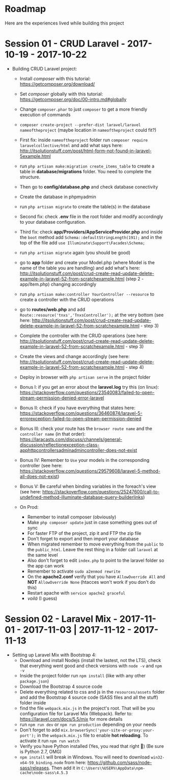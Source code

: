 # Roadmap

Here are the experiences lived while building this project

# Session 01 - CRUD Laravel - 2017-10-19 - 2017-10-22

* Building CRUD Laravel project:
  - Install *composer* with this tutorial: https://getcomposer.org/download/
  - Set *composer* globally with this tutorial: https://getcomposer.org/doc/00-intro.md#globally
  - Change `composer.phar` to just `composer` to get a more friendly execution of commands
  - `composer create-project --prefer-dist laravel/laravel nameoftheproject` (maybe location in `nameoftheproject` could fit?)
  - First fix: inside `nameoftheproject` folder run `composer require laravelcollective/html` and add what says here: http://itsolutionstuff.com/post/html-form-not-found-in-laravel-5example.html
  - run `php artisan make:migration create_items_table` to create a table in **database/migrations** folder. You need to complete the structure.
  - Then go to **config/database.php** and check database conectivity
  - Create the database in phpmyadmin
  - run `php artisan migrate` to create the table(s) in the database
  - Second fix: check **.env** file in the root folder and modify accordingly to your database configuration.
  - Third fix: check **app/Providers/AppServiceProvider.php** and inside the `boot` method add `Schema::defaultStringLength(191);` and in the top of the file add `use Illuminate\Support\Facades\Schema;`
  - run `php artisan migrate` again (you should be good)
  - go to **app** folder and create your Model.php (where Model is the name of the table you are handling) and add what's here: http://itsolutionstuff.com/post/crud-create-read-update-delete-example-in-laravel-52-from-scratchexample.html (step 2 - app/Item.php) changing accordingly
  - run `php artisan make:controller YourController --resource` to create a controller with the CRUD operations
  - go to **routes/web.php** and add `Route::resource('tnxs','TnxsController');` at the very bottom (see here: http://itsolutionstuff.com/post/crud-create-read-update-delete-example-in-laravel-52-from-scratchexample.html - step 3)
  - Complete the controller with the CRUD operations (see here: http://itsolutionstuff.com/post/crud-create-read-update-delete-example-in-laravel-52-from-scratchexample.html - step 3)
  - Create the views and change accordingly (see here: http://itsolutionstuff.com/post/crud-create-read-update-delete-example-in-laravel-52-from-scratchexample.html - step 4)
  - Deploy in browser with `php artisan serve` in the project folder
  - Bonus I: if you get an error about the **laravel.log** try this (on linux): https://stackoverflow.com/questions/23540083/failed-to-open-stream-permission-denied-error-laravel
  - Bonus II: check if you have everything that states here: https://stackoverflow.com/questions/36460874/laravel-5-errorexception-failed-to-open-stream-permission-denied
  - Bonus III: check your route has the `browser route name` and the `controller name` (in that order): https://laracasts.com/discuss/channels/general-discussion/reflectionexception-class-apphttpcontrollersadminadmincontroller-does-not-exist
  - Bonus IV: Remember to `Use` your models in the corresponding controller (see here: https://stackoverflow.com/questions/29579608/laravel-5-method-all-does-not-exist)
  - Bonus V: Be careful when binding variables in the foreach's view (see here: https://stackoverflow.com/questions/25247600/call-to-undefined-method-illuminate-database-query-builderlinks)

  - On Prod:
    * Remember to install composer (obviously)
    * Make `php composer update` just in case something goes out of sync
    * For faster FTP of the project, zip it and FTP the zip file
    * Don't forget to export and then import your database
    * When migrated remember to move everything from the `public` to the `public_html`. Leave the rest thing in a folder call `laravel` at the same level
    * Also don't forget to edit `index.php` to point to the laravel folder so the app can work
    * Remember to activate `sudo a2enmod rewrite`
    * On the **apache2.conf** verify that you have `AllowOverride All` and **NOT** `AllowOverride None` (htacces won't work if you don't do this)
    * Restart apache with `service apache2 graceful`
    * _voilá_ (I guess)

# Session 02 - Laravel Mix - 2017-11-01 - 2017-11-03 | 2017-11-12 - 2017-11-13

* Setting up Laravel Mix with Bootstrap 4:
  - Download and install Nodejs (install the lastest, not the LTS), check that everything went good and check versions with `node -v` and `npm -v`
  - Inside the project folder run `npm install` (like with any other `package.json`)
  - Download the Bootstrap 4 source code
  - Delete everything related to css and js in the `resources/assets` folder and add the Bootstrap 4 source code (SASS files and all the stuff) folder inside
  - find the file `webpack.mix.js` in the project's root. That will be you configuration file for Laravel Mix (Webpack). Refer to: https://laravel.com/docs/5.5/mix for more details
  - run `npm run dev` or `npm run production` depending on your needs
  - Don't forget to add `mix.browserSync('your-site-or-proxy:your-port');` in the `webpack.mix.js` file to enable **hot reloading**. To activate it run `npm run watch`
  - Verify you have Python installed (Yes, you read that right :facepalm:) (Be sure is Python 2.7, OMG)
  - `npm install` will break in Windows. You will need to download `win32-x64-59_binding.node` from here: https://github.com/sass/node-sass/releases. Then add it in `C:\Users\%USER%\AppData\npm-cache\node-sass\4.5.3`
